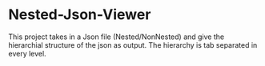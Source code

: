 Nested-Json-Viewer
==================
This project takes in a Json file (Nested/NonNested) and give the hierarchial structure of the json as output.
The hierarchy is tab separated in every level.
